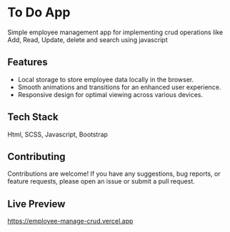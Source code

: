 # To Do App
Simple employee management app for implementing crud operations like Add, Read, Update, delete and search using javascript
## Features
- Local storage to store employee data locally in the browser.
- Smooth animations and transitions for an enhanced user experience.
- Responsive design for optimal viewing across various devices.
## Tech Stack
Html, SCSS, Javascript, Bootstrap
## Contributing
Contributions are welcome! If you have any suggestions, bug reports, or feature requests, please open an issue or submit a pull request.
## Live Preview
https://employee-manage-crud.vercel.app
